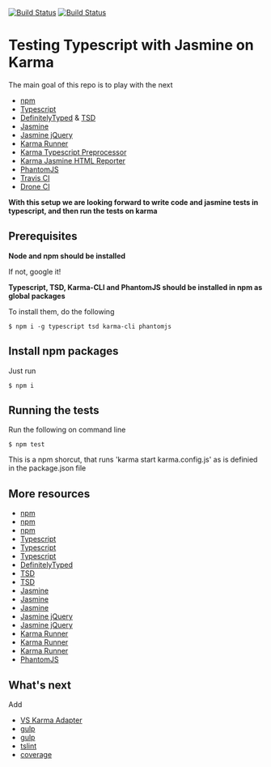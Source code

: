 [![Build Status](https://travis-ci.org/juancarlosqr/karma-jasmine-typescript-testing.svg?branch=master)](https://travis-ci.org/juancarlosqr/karma-jasmine-typescript-testing) [![Build Status](https://drone.io/github.com/juancarlosqr/karma-jasmine-typescript-testing/status.png)](https://drone.io/github.com/juancarlosqr/karma-jasmine-typescript-testing/latest)

# Testing Typescript with Jasmine on Karma

The main goal of this repo is to play with the next

- [npm](http://www.sitepoint.com/beginners-guide-node-package-manager/)
- [Typescript](https://www.sitepen.com/blog/2013/12/31/definitive-guide-to-typescript/)
- [DefinitelyTyped](https://github.com/borisyankov/DefinitelyTyped) & [TSD](http://webstackoflove.com/use-typescript-definition-manager-for-adding-type-definitions-to-your-project/)
- [Jasmine](https://blog.rainforestqa.com/2014-10-06-test-your-javascript-with-jasmine-part-2/)
- [Jasmine jQuery](http://matthewroach.me/basic-jquery-testing-with-jasmine-part-1/)
- [Karma Runner](http://karma-runner.github.io/)
- [Karma Typescript Preprocessor](https://www.npmjs.com/package/karma-typescript-preprocessor)
- [Karma Jasmine HTML Reporter](https://www.npmjs.com/package/karma-jasmine-html-reporter)
- [PhantomJS](http://www.sitepoint.com/headless-webkit-and-phantomjs/)
- [Travis CI](http://docs.travis-ci.com/)
- [Drone CI](http://docs.drone.io/quickstart.html)

**With this setup we are looking forward to write code and jasmine tests in typescript, and then run the tests on karma**

## Prerequisites

**Node and npm should be installed**

If not, google it!

**Typescript, TSD, Karma-CLI and PhantomJS should be installed in npm as global packages**

To install them, do the following

```
$ npm i -g typescript tsd karma-cli phantomjs
```

## Install npm packages

Just run

```
$ npm i
```

## Running the tests

Run the following on command line

```
$ npm test
```

This is a npm shorcut, that runs 'karma start karma.config.js' as is definied in the package.json file

## More resources

- [npm](https://blog.cesarandreu.com/posts/give_npm_scripts_a_chance)
- [npm](http://blog.keithcirkel.co.uk/how-to-use-npm-as-a-build-tool/)
- [npm](http://www.jayway.com/2014/03/28/running-scripts-with-npm/)
- [Typescript](http://www.typescriptlang.org/Handbook)
- [Typescript](http://basarat.gitbooks.io/typescript/content/docs/getting-started.html)
- [Typescript](http://weblogs.asp.net/dwahlin/getting-started-with-typescript-classes-static-types-and-interfaces)
- [DefinitelyTyped](http://definitelytyped.org/)
- [TSD](https://www.npmjs.com/package/tsd)
- [TSD](http://bengale.io/typescript/grunt/javascript/tools/2015/01/20/Using-TSD.html)
- [Jasmine](http://jasmine.github.io/edge/introduction.html)
- [Jasmine](http://www.webdesignermag.co.uk/how-good-is-your-javscript-test-with-jasmine/)
- [Jasmine](https://www.npmjs.com/package/karma-jasmine)
- [Jasmine jQuery](https://github.com/velesin/jasmine-jquery)
- [Jasmine jQuery](https://www.npmjs.com/package/karma-jasmine-jquery)
- [Karma Runner](https://www.npmjs.com/package/karma-cli)
- [Karma Runner](https://coderwall.com/p/uvxnmq/testing-your-javascript-with-karma-runner)
- [Karma Runner](http://paislee.io/testing-angularjs-with-grunt-karma-and-jasmine/)
- [PhantomJS](http://thejsguy.com/2015/02/28/end-to-end-testing-with-phantomsjs-and-casperjs.html)

## What's next

Add 

- [VS Karma Adapter](https://visualstudiogallery.msdn.microsoft.com/4cd59e4a-82e8-4b4e-8302-d102fc81b090)
- [gulp](https://www.npmjs.com/package/gulp-karma-runner)
- [gulp](https://www.airpair.com/typescript/posts/typescript-development-with-gulp-and-sublime-text)
- [tslint](https://www.npmjs.com/package/tslint)
- [coverage](https://github.com/karma-runner/karma-coverage)
